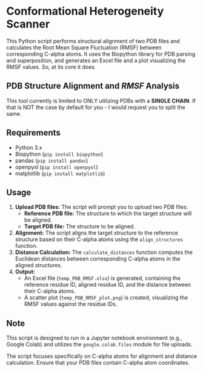# Conformational Heterogeneity Scanner #

This Python script performs structural alignment of two PDB files and calculates the Root Mean Square Fluctuation (RMSF) between corresponding C-alpha atoms. It uses the Biopython library for PDB parsing and superposition, and generates an Excel file and a plot visualizing the RMSF values. So, at its core it does 

## PDB Structure Alignment and *RMSF* Analysis ##

This tool currently is limited to ONLY utilizing PDBs with a **SINGLE CHAIN**. If that is NOT the case by default for you - I would request you to split the same. 

## Requirements

- Python 3.x
- Biopython (`pip install biopython`)
- pandas (`pip install pandas`)
- openpyxl (`pip install openpyxl`)
- matplotlib (`pip install matplotlib`)

## Usage

1.  **Upload PDB files:** The script will prompt you to upload two PDB files:
    *   **Reference PDB file:** The structure to which the target structure will be aligned.
    *   **Target PDB file:** The structure to be aligned.
2.  **Alignment:** The script aligns the target structure to the reference structure based on their C-alpha atoms using the `align_structures` function.
3.  **Distance Calculation:** The `calculate_distances` function computes the Euclidean distances between corresponding C-alpha atoms in the aligned structures.
4.  **Output:**
    *   An Excel file (`temp_PDB_RMSF.xlsx`) is generated, containing the reference residue ID, aligned residue ID, and the distance between their C-alpha atoms.
    *   A scatter plot (`temp_PDB_RMSF_plot.png`) is created, visualizing the RMSF values against the residue IDs.

## Note

This script is designed to run in a Jupyter notebook environment (e.g., Google Colab) and utilizes the `google.colab.files` module for file uploads. 

The script focuses specifically on C-alpha atoms for alignment and distance calculation. Ensure that your PDB files contain C-alpha atom coordinates.

